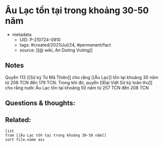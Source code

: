 ---
---

# Âu Lạc tồn tại trong khoảng 30-50 năm

- metadata
	- UID: P-210724-0910
	- tags: #created/2021/Jul/24, #permanent/fact 
	- source: [[@ wiki, An Dương Vương]]

## Notes
Quyển 113 [[Sử ký Tư Mã Thiên]] cho rằng [[Âu Lạc]] tồn tại khoảng 30 năm từ 208 TCN đến 179 TCN. Trong khi đó, quyển [[Đại Việt Sử ký toàn thư]] cho rằng nước Âu Lạc tồn tại khoảng 50 năm từ 257 TCN đến 208 TCN

## Questions & thoughts:

## Related:
```dataview
list
from [[Âu Lạc tồn tại trong khoảng 30-50 năm]]
sort file.name asc
```
